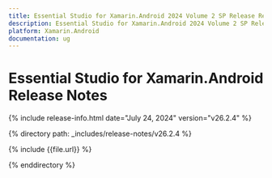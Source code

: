 ```yaml
---
title: Essential Studio for Xamarin.Android 2024 Volume 2 SP Release Release Notes  
description: Essential Studio for Xamarin.Android 2024 Volume 2 SP Release Release Notes  
platform: Xamarin.Android
documentation: ug
---
```


# Essential Studio for Xamarin.Android  Release Notes  

{% include release-info.html date="July 24, 2024"  version="v26.2.4" %} 

{% directory path: _includes/release-notes/v26.2.4 %}

{% include {{file.url}} %}

{% enddirectory %}